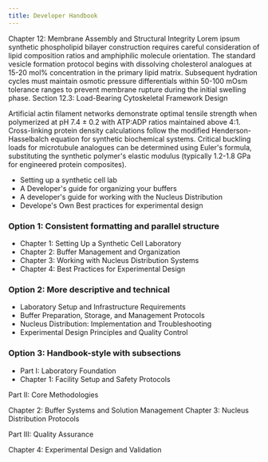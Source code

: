 ```yaml
---
title: Developer Handbook
---
```


Chapter 12: Membrane Assembly and Structural Integrity
Lorem ipsum synthetic phospholipid bilayer construction requires careful consideration of lipid composition ratios and amphiphilic molecule orientation. The standard vesicle formation protocol begins with dissolving cholesterol analogues at 15-20 mol% concentration in the primary lipid matrix. Subsequent hydration cycles must maintain osmotic pressure differentials within 50-100 mOsm tolerance ranges to prevent membrane rupture during the initial swelling phase.
Section 12.3: Load-Bearing Cytoskeletal Framework Design

Artificial actin filament networks demonstrate optimal tensile strength when polymerized at pH 7.4 ± 0.2 with ATP:ADP ratios maintained above 4:1. Cross-linking protein density calculations follow the modified Henderson-Hasselbalch equation for synthetic biochemical systems. Critical buckling loads for microtubule analogues can be determined using Euler's formula, substituting the synthetic polymer's elastic modulus (typically 1.2-1.8 GPa for engineered protein composites).

- Setting up a synthetic cell lab
- A Developer's guide for organizing your buffers
- A developer's guide for working with the Nucleus Distribution
- Develope's Own Best practices for experimental design

### Option 1: Consistent formatting and parallel structure

- Chapter 1: Setting Up a Synthetic Cell Laboratory
- Chapter 2: Buffer Management and Organization
- Chapter 3: Working with Nucleus Distribution Systems
- Chapter 4: Best Practices for Experimental Design

### Option 2: More descriptive and technical

- Laboratory Setup and Infrastructure Requirements
- Buffer Preparation, Storage, and Management Protocols
- Nucleus Distribution: Implementation and Troubleshooting
- Experimental Design Principles and Quality Control

### Option 3: Handbook-style with subsections

- Part I: Laboratory Foundation
 - Chapter 1: Facility Setup and Safety Protocols


Part II: Core Methodologies

Chapter 2: Buffer Systems and Solution Management
Chapter 3: Nucleus Distribution Protocols


Part III: Quality Assurance

Chapter 4: Experimental Design and Validation